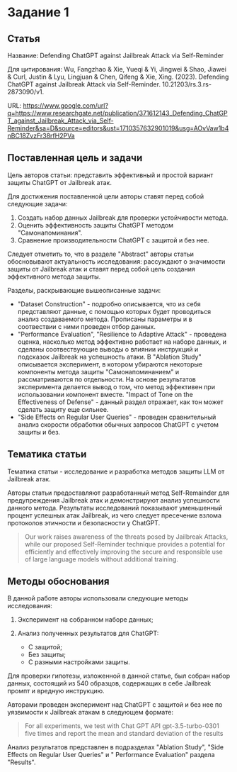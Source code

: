 # Задание 1

## Статья

Название: Defending ChatGPT against Jailbreak Attack via Self-Reminder

Для цитирования: Wu, Fangzhao & Xie, Yueqi & Yi, Jingwei & Shao, Jiawei & Curl, Justin & Lyu, Lingjuan & Chen, Qifeng & Xie, Xing. (2023). Defending ChatGPT against Jailbreak Attack via Self-Reminder. 10.21203/rs.3.rs-2873090/v1.

URL: https://www.google.com/url?q=https://www.researchgate.net/publication/371612143_Defending_ChatGPT_against_Jailbreak_Attack_via_Self-Reminder&sa=D&source=editors&ust=1710357632901019&usg=AOvVaw1b4nBC18ZvzFr38rfH2PVa

## Поставленная цель и задачи

Цель авторов статьи: представить эффективный и простой вариант защиты ChatGPT от Jailbreak атак.

Для достижения поставленной цели авторы ставят перед собой следующие задачи:

1. Создать набор данных Jailbreak для проверки устойчивости метода.
2. Оценить эффективность защиты ChatGPT методом "Самонапоминания".
3. Сравнение производительности ChatGPT с защитой и без нее.

Следует отметить то, что в разделе "Abstract" авторы статьи обосновывают актуальность исследования: рассуждают о значимости защиты от Jailbreak атак и ставят перед собой цель создания эффективного метода защиты.

Разделы, раскрывающие вышеописанные задачи:

* "Dataset Construction" - подробно описывается, что из себя представляют данные, с помощью которых будет проводиться анализ создаваемого метода. Прописаны параметры и в соотвествии с ними проведен отбор данных.
* "Performance Evaluation", "Resilience to Adaptive Attack" - проведена оценка, насколько метод эффективно работает на наборе данных, и сделаны соотвествующие выводы о влиянии инструкций и подсказок Jailbreak на успешность атаки. В "Ablation Study" описывается эксперимент, в котором убираются некоторые компоненты метода защиты "Самонапоминанием" и рассматриваются по отдельности. На основе результатов эксперимента делается вывод о том, что метод эффективен при использовании компонент вместе. "Impact of Tone on the Effectiveness of Defense" - данный раздел отражает, как тон может сделать защиту еще сильнее.
* "Side Effects on Regular User Queries" - проведен сравнительный анализ скорости обработки обычных запросов ChatGPT с учетом защиты и без.

## Тематика статьи

Тематика статьи - исследование и разработка методов защиты LLM от Jailbreak атак.

Авторы статьи предоставляют разработанный метод Self-Remainder для предупреждения Jailbreak атак и демонстрируют анализ успешности данного метода. Результаты исследований показывают уменьшенный процент успешных атак Jailbreak, из чего следует пресечение взлома протоколов этичности и безопасности у ChatGPT.

> Our work raises awareness of the threats posed by Jailbreak Attacks, while our proposed Self-Reminder technique provides a potential for efficiently and effectively improving the secure and responsible use of large language models without additional training.

## Методы обоснования

В данной работе авторы использовали следующие методы исследования:

 1. Эксперимент на собранном наборе данных;

 2. Анализ полученных результатов для ChatGPT:

    * С защитой;
    * Без защиты;
    * С разными настройками защиты.

Для проверки гипотезы, изложенной в данной статье, был собран набор данных, состоящий из 540 образцов, содержащих в себе Jailbreak промпт и вредную инструкцию.

Авторами проведен эксперимент над ChatGPT с защитой и без нее по уязвимости к Jailbreak атакам в следующем формате:

> For all experiments, we test with Chat GPT API gpt-3.5-turbo-0301 five times and report the mean and standard deviation of the results

Анализ результатов представлен в подразделах "Ablation Study", "Side Effects on Regular User Queries" и " Performance Evaluation" раздела "Results".
